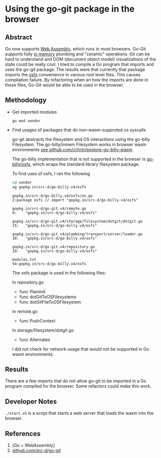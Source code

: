 # Using the go-git package in the browser

## Abstract

Go now supports [Web Assembly]((https://github.com/golang/go/wiki/WebAssembly)), which runs in most browsers.
Go-Git supports fully [in memory](https://github.com/src-d/go-git#in-memory-example) plumbing and "ceramic" operations.
Git can be hard to understand and DOM (document object model) visualizations of the state could be really cool.
I tried to compile a Go program that imports and uses the go-git package. The results were that currently
that package imports the [osfs](gopkg.in/src-d/go-billy.v4/osfs) convenience in various root level files. This causes compliation failure.
By refactoring when an how the imports are done in these files, Go-Git would be able to be used in the browser.

## Methodology

- Get imported modules

  `go mod vendor`

- Find usages of packages that do non-wasm-supproted os syscalls

  go-git abstracts the filesystem and OS interactions using the go-billy Filesystem. 
  The go-billy/inmem Filesystem works in browser wasm environments [see github.com/crhntr/explore-go-billy-wasm](https://github.com/crhntr/explore-go-billy-wasm).
  
  The go-billy implementation that is not supported in the browser is [go-billy/osfs](gopkg.in/src-d/go-billy.v4/osfs), which wraps the standard library filesystem package.
  
  To find uses of osfs, I ran the following
  
  ```sh
  cd vendor
  ag gopkg.in/src-d/go-billy.v4/osfs
  ```
  
  ```
  gopkg.in/src-d/go-billy.v4/osfs/os.go
  2:package osfs // import "gopkg.in/src-d/go-billy.v4/osfs"

  gopkg.in/src-d/go-git.v4/remote.go
  9:	"gopkg.in/src-d/go-billy.v4/osfs"

  gopkg.in/src-d/go-git.v4/storage/filesystem/dotgit/dotgit.go
  15:	"gopkg.in/src-d/go-billy.v4/osfs"

  gopkg.in/src-d/go-git.v4/plumbing/transport/server/loader.go
  10:	"gopkg.in/src-d/go-billy.v4/osfs"

  gopkg.in/src-d/go-git.v4/repository.go
  29:	"gopkg.in/src-d/go-billy.v4/osfs"

  modules.txt
  54:gopkg.in/src-d/go-billy.v4/osfs
  ```
  
  The osfs package is used in the following files:
  
  In repository.go
  - func PlainInit
  - func dotGitToOSFilesystems
  - func dotGitFileToOSFilesystem
  
  In remote.go
  - func PushContext
  
  In storage/filesystem/dotgit.go
  - func Alternates
  
  I did not check for network usage that would not be supported in Go wasm environments.

## Results

There are a few imports that do not allow go-git to be imported in a Go program compiled for the browser. Some refactors could make this work.

## Developer Notes

`./start.sh` is a script that starts a web server that loads the wasm into the browser.

## References

1. [Go + WebAssembly]
2. [github.com/src-d/go-git](https://github.com/src-d/go-git)
